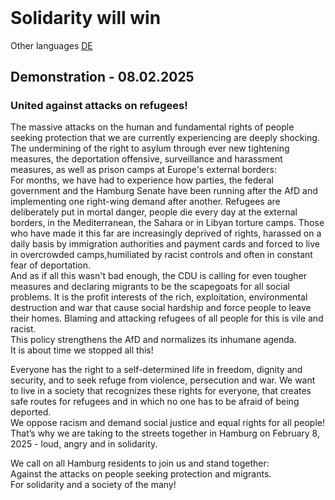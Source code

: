 <header>
  <!-- TL;DR -->
</header>

# Solidarity will win

Other languages [DE](./README.md)

## Demonstration - 08.02.2025 

### United against attacks on refugees!

The massive attacks on the human and fundamental rights of people seeking protection that we are currently experiencing 
are deeply shocking. The undermining of the right to asylum through ever new tightening measures, the deportation 
offensive, surveillance and harassment measures, as well as prison camps at Europe's external borders: \
For months, we have had to experience how parties, the federal government and the Hamburg Senate have been running 
after the AfD and implementing one right-wing demand after another. Refugees are deliberately put in mortal danger, 
people die every day at the external borders, in the Mediterranean, the Sahara or in Libyan torture camps. 
Those who have made it this far are increasingly deprived of rights, harassed on a daily basis by immigration 
authorities and payment cards and forced to live in overcrowded camps,humiliated by racist controls and often in 
constant fear of deportation. \
And as if all this wasn't bad enough, the CDU is calling for even tougher measures and declaring migrants 
to be the scapegoats for all social problems. It is the profit interests of the rich, exploitation, 
environmental destruction and war that cause social hardship and force people to leave their homes. 
Blaming and attacking refugees of all people for this is vile and racist. \
This policy strengthens the AfD and normalizes its inhumane agenda. \
It is about time we stopped all this!

Everyone has the right to a self-determined life in freedom, dignity and security, and to seek refuge from violence, 
persecution and war. We want to live in a society that recognizes these rights for everyone, that creates safe routes 
for refugees and in which no one has to be afraid of being deported. \
We oppose racism and demand social justice and 
equal rights for all people! That’s why we are taking to the streets together in Hamburg on February 8, 2025 - loud,
angry and in solidarity.

We call on all Hamburg residents to join us and stand together: \
Against the attacks on people seeking protection and migrants. \
For solidarity and a society of the many!
